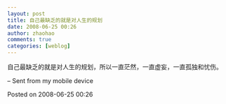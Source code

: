 ```yaml
---
layout: post
title: 自己最缺乏的就是对人生的规划
date: 2008-06-25 00:26
author: zhaohao
comments: true
categories: [weblog]
---
```

自己最缺乏的就是对人生的规划，所以一直茫然，一直虚妄，一直孤独和忧伤。

– Sent from my mobile device

Posted on 2008-06-25 00:26
